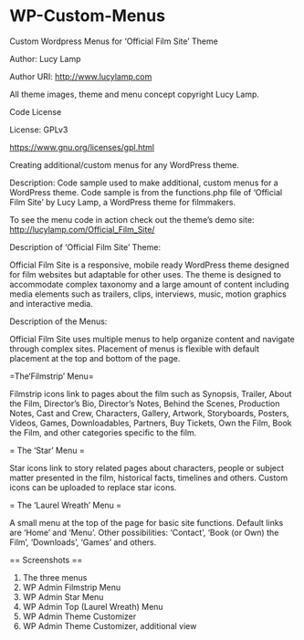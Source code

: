 # WP-Custom-Menus
Custom Wordpress Menus for ‘Official Film Site’ Theme 

Author: Lucy Lamp

Author URI: http://www.lucylamp.com

All theme images, theme and menu concept copyright Lucy Lamp.

Code License

License: GPLv3 

https://www.gnu.org/licenses/gpl.html

Creating additional/custom menus for any WordPress theme.

Description: 
Code sample used to make additional, custom menus for a WordPress theme. Code sample is from the functions.php file of ‘Official Film Site’ by Lucy Lamp, a WordPress theme for filmmakers.

To see the menu code in action check out the theme’s demo site:
http://lucylamp.com/Official_Film_Site/

Description of ‘Official Film Site’ Theme:

Official Film Site is a responsive, mobile ready WordPress theme designed for film websites but adaptable for other uses. The theme is designed to accommodate complex taxonomy and a large amount of content including media elements such as trailers, clips, interviews, music, motion graphics and interactive media.

Description of the Menus:

Official Film Site uses multiple menus to help organize content and navigate through complex sites. Placement of menus is flexible with default placement at the top and bottom of the page. 

=The‘Filmstrip’ Menu=

Filmstrip icons link to pages about the film such as  Synopsis, Trailer, About the Film, Director’s Bio, Director’s Notes, Behind the Scenes, Production Notes, Cast and Crew, Characters, Gallery, Artwork, Storyboards, Posters, Videos, Games, Downloadables, Partners, Buy Tickets, Own the Film, Book the Film, and other categories specific to the film.

= The ‘Star’ Menu =

Star icons link to story related pages about characters, people or subject matter presented in the film, historical facts, timelines and others. Custom icons can be uploaded to replace star icons.

= The ‘Laurel Wreath’ Menu =

A small menu at the top of the page for basic site functions. Default links are ‘Home’ and ‘Menu’. Other possibilities: ‘Contact’, ‘Book (or Own) the Film’, ‘Downloads’, ‘Games’ and others. 



== Screenshots ==
1. The three menus
2. WP Admin Filmstrip Menu
3. WP Admin Star Menu
4. WP Admin Top (Laurel Wreath) Menu
5. WP Admin Theme Customizer
5. WP Admin Theme Customizer, additional view
